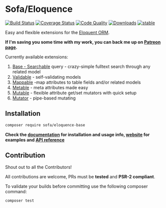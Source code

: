 # Sofa/Eloquence

[![Build Status](https://travis-ci.org/jarektkaczyk/eloquence-base.svg)](https://travis-ci.org/jarektkaczyk/eloquence-base) [![Coverage Status](https://coveralls.io/repos/jarektkaczyk/eloquence-base/badge.svg)](https://coveralls.io/r/jarektkaczyk/eloquence-base) [![Code Quality](https://scrutinizer-ci.com/g/jarektkaczyk/eloquence-base/badges/quality-score.png)](https://scrutinizer-ci.com/g/jarektkaczyk/eloquence-base) [![Downloads](https://poser.pugx.org/sofa/eloquence-base/downloads)](https://packagist.org/packages/sofa/eloquence-base) [![stable](https://poser.pugx.org/sofa/eloquence-base/v/stable.svg)](https://packagist.org/packages/sofa/eloquence-base)

Easy and flexible extensions for the [Eloquent ORM](https://laravel.com/docs/eloquent).

**If I'm saving you some time with my work, you can back me up on [Patreon page](https://patreon.com/jarektkaczyk).**

Currently available extensions:

1. [Base - Searchable](https://github.com/jarektkaczyk/eloquence-base) query - crazy-simple fulltext search through any related model 
1. [Validable](https://github.com/jarektkaczyk/eloquence-validable) - self-validating models
2. [Mappable](https://github.com/jarektkaczyk/eloquence-mappable) -map attributes to table fields and/or related models
3. [Metable](https://github.com/jarektkaczyk/eloquence-metable) - meta attributes made easy
4. [Mutable](https://github.com/jarektkaczyk/eloquence-mutable) - flexible attribute get/set mutators with quick setup 
5. [Mutator](https://github.com/jarektkaczyk/eloquence-mutable) - pipe-based mutating

## Installation

```bash
composer require sofa/eloquence-base
```

**Check the [documentation](https://github.com/jarektkaczyk/eloquence/wiki) for installation and usage info, [website](http://softonsofa.com/tag/eloquence/) for examples and [API reference](http://jarektkaczyk.github.io/eloquence-api)**

## Contribution

Shout out to all the Contributors!

All contributions are welcome, PRs must be **tested** and **PSR-2 compliant**.

To validate your builds before committing use the following composer command:
```bash
composer test
```
